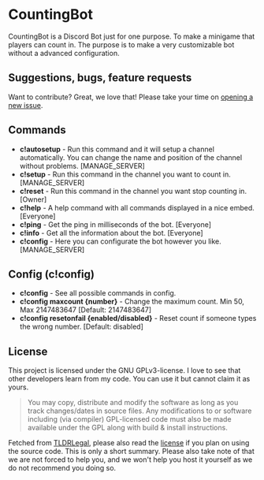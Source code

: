 # CountingBot
CountingBot is a Discord Bot just for one purpose. To make a minigame that players can count in. The purpose is to make a very customizable bot without a advanced configuration.

## Suggestions, bugs, feature requests
Want to contribute? Great, we love that! Please take your time on [opening a new issue](https://github.com/GameFreakBaree/countingbot/issues).

## Commands
* **c!autosetup** - Run this command and it will setup a channel automatically. You can change the name and position of the channel without problems. [MANAGE_SERVER]
* **c!setup** - Run this command in the channel you want to count in. [MANAGE_SERVER]
* **c!reset** - Run this command in the channel you want stop counting in. [Owner]
* **c!help** - A help command with all commands displayed in a nice embed. [Everyone]
* **c!ping** - Get the ping in milliseconds of the bot. [Everyone]
* **c!info** - Get all the information about the bot. [Everyone]
* **c!config** - Here you can configurate the bot however you like. [MANAGE_SERVER]

## Config (c!config)
* **c!config** - See all possible commands in config.
* **c!config maxcount {number}** - Change the maximum count. Min 50, Max 2147483647 [Default: 2147483647]
* **c!config resetonfail {enabled/disabled}** - Reset count if someone types the wrong number. [Default: disabled]

## License
This project is licensed under the GNU GPLv3-license. I love to see that other developers learn from my code. You can use it but cannot claim it as yours.
> You may copy, distribute and modify the software as long as you track changes/dates in source files. Any modifications to or software including (via compiler) GPL-licensed code must also be made available under the GPL along with build & install instructions.  

Fetched from [TLDRLegal](https://tldrlegal.com/license/gnu-general-public-license-v3-(gpl-3)), please also read the [license](https://github.com/GameFreakBaree/countingbot/blob/master/LICENSE) if you plan on using the source code. This is only a short summary. Please also take note of that we are not forced to help you, and we won't help you host it yourself as we do not recommend you doing so.
